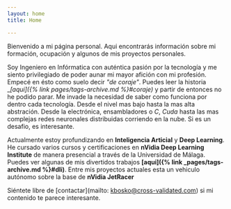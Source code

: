 ```yaml
---
layout: home
title: Home

---
```


Bienvenido a mi página personal.
Aqui encontrarás información sobre mi formación, ocupación y algunos de mis proyectos personales.

Soy Ingeniero en Infórmatica con auténtica pasión por la tecnología y me siento privilegiado de poder aunar mi mayor afición con mi profesión.
Empecé en ésto como suelo decir _"de coraje"_. Puedes leer la historia __[aqui]({% link _pages/tags-archive.md %}#coraje)__ y partir de entonces no he podido parar.
Me invade la necesidad de saber como funciona por dentro cada tecnología. Desde el nivel mas bajo hasta la mas alta abstración. Desde la electrónica, ensambladores o _C_, _Cuda_ hasta las mas complejas redes neuronales distribuidas corriendo en la nube. Si es un desafio, es interesante.

Actualmente estoy profundizando en __Inteligencia Articial__ y __Deep Learning__. He cursado varios cursos y certificaciones en __nVidia Deep Learning Institute__ de manera presencial a través de la Universidad de Málaga. Puedes ver algunas de mis divertidos trabajos __[aqui]({% link _pages/tags-archive.md %}#dli)__. Entre mis proyectos actuales esta un vehiculo autónomo sobre la base de __nVidia JetRacer__

Siéntete libre de [contactar](mailto: kbosko@cross-validated.com) si mi contenido te parece interesante.